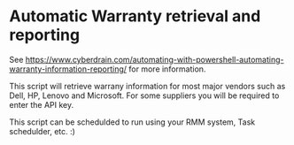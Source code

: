 # Automatic Warranty retrieval and reporting
See https://www.cyberdrain.com/automating-with-powershell-automating-warranty-information-reporting/ for more information.

This script will retrieve warrany information for most major vendors such as Dell, HP, Lenovo and Microsoft. For some suppliers you will be required to enter the API key.

This script can be schedulded to run using your RMM system, Task schedulder, etc. :)